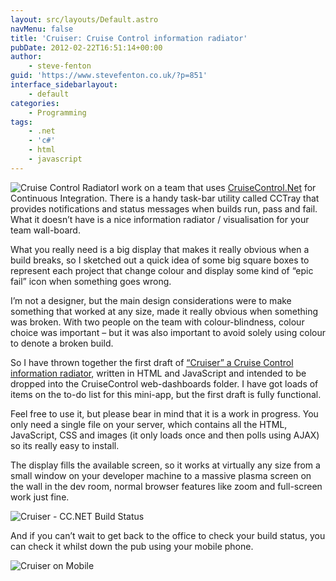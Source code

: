 ```yaml
---
layout: src/layouts/Default.astro
navMenu: false
title: 'Cruiser: Cruise Control information radiator'
pubDate: 2012-02-22T16:51:14+00:00
author:
    - steve-fenton
guid: 'https://www.stevefenton.co.uk/?p=851'
interface_sidebarlayout:
    - default
categories:
    - Programming
tags:
    - .net
    - 'c#'
    - html
    - javascript
---
```


![Cruise Control Radiator](https://www.stevefenton.co.uk/wp-content/uploads/2015/07/cctray_radiator.jpg)I work on a team that uses [CruiseControl.Net](http://cruisecontrolnet.org/) for Continuous Integration. There is a handy task-bar utility called CCTray that provides notifications and status messages when builds run, pass and fail. What it doesn’t have is a nice information radiator / visualisation for your team wall-board.

What you really need is a big display that makes it really obvious when a build breaks, so I sketched out a quick idea of some big square boxes to represent each project that change colour and display some kind of “epic fail” icon when something goes wrong.

I’m not a designer, but the main design considerations were to make something that worked at any size, made it really obvious when something was broken. With two people on the team with colour-blindness, colour choice was important – but it was also important to avoid solely using colour to denote a broken build.

So I have thrown together the first draft of [“Cruiser” a Cruise Control information radiator](https://github.com/Steve-Fenton/Cruiser), written in HTML and JavaScript and intended to be dropped into the CruiseControl web-dashboards folder. I have got loads of items on the to-do list for this mini-app, but the first draft is fully functional.

Feel free to use it, but please bear in mind that it is a work in progress. You only need a single file on your server, which contains all the HTML, JavaScript, CSS and images (it only loads once and then polls using AJAX) so its really easy to install.

The display fills the available screen, so it works at virtually any size from a small window on your developer machine to a massive plasma screen on the wall in the dev room, normal browser features like zoom and full-screen work just fine.

![Cruiser - CC.NET Build Status](https://www.stevefenton.co.uk/wp-content/uploads/2015/07/cruiser.jpg)

And if you can’t wait to get back to the office to check your build status, you can check it whilst down the pub using your mobile phone.

![Cruiser on Mobile](https://www.stevefenton.co.uk/wp-content/uploads/2015/07/cruiser_mobile.jpg)